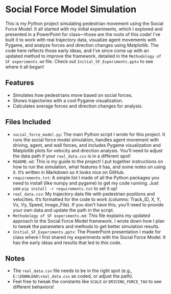 # Social Force Model Simulation

This is my Python project simulating pedestrian movement using the Social Force Model. It all started with my initial experiments, which I explored and presented in a PowerPoint for class—those are the roots of this code! I’ve built it to work with real trajectory data, visualize agent movements with Pygame, and analyze forces and direction changes using Matplotlib. The code here reflects those early ideas, and I’ve since come up with an updated method to improve the framework, detailed in the `Methodology of SF experiments.md` file. Check out `Initial_SF_Experiments.pptx` to see where it all began!

## Features
- Simulates how pedestrians move based on social forces.
- Shows trajectories with a cool Pygame visualization.
- Calculates average forces and direction changes for analysis.

## Files Included
- `social_force_model.py`: The main Python script I wrote for this project. It runs the social force model simulation, handles agent movement with driving, agent, and wall forces, and includes Pygame visualization and Matplotlib plots for velocity and direction analysis. You’ll need to adjust the data path if your `real_data.csv` is in a different spot!
- `README.md`: This is my guide to the project! I put together instructions on how to run the simulation, what features it has, and some notes on using it. It’s written in Markdown so it looks nice on GitHub.
- `requirements.txt`: A simple list I made of all the Python packages you need to install (like numpy and pygame) to get my code running. Just use `pip install -r requirements.txt` to set it up!
- `real_data.csv`: My trajectory data file with pedestrian positions and velocities. It’s formatted for the code to work (columns: Track_ID, X, Y, Vx, Vy, Speed, Image_File). If you don’t have this, you’ll need to provide your own data and update the path in the script.
- `Methodology of SF experiments.md`: This file explains my updated approach to the Social Force Model framework. I wrote down how I plan to tweak the parameters and methods to get better simulation results.
- `Initial_SF_Experiments.pptx`: The PowerPoint presentation I made for class where I first shared my experiments with the Social Force Model. It has the early ideas and results that led to this code.

## Notes
- The `real_data.csv` file needs to be in the right spot (e.g., `E:\DOWNLOAD\real_data.csv` as coded, or adjust the path).
- Feel free to tweak the constants like `SCALE` or `DRIVING_FORCE_TAU` to see different behaviors!
